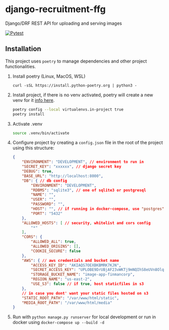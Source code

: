 # django-recruitment-ffg
Django/DRF REST API for uploading and serving images

[![Pytest](https://github.com/hector97i/django-recruitment-ffg/actions/workflows/pytest.yml/badge.svg)](https://github.com/hector97i/django-recruitment-ffg/actions/workflows/pytest.yml)

## Installation

This project uses `poetry` to manage dependencies and other project functionalities.

1. Install poetry (Linux, MacOS, WSL)
    ```shell
    curl -sSL https://install.python-poetry.org | python3 -
    ```

1. Install project, if there is no venv activated, poetry will create a new venv for it [info here](https://python-poetry.org/docs/managing-environments/).
    ```bash
    poetry config --local virtualenvs.in-project true
    poetry install
    ```

1. Activate .venv
    ```bash
    source .venv/bin/activate
    ```

3. Configure project by creating a `config.json` file in the root of the project using this structure:
    ```json
    {
        "ENVIRONMENT": "DEVELOPMENT", // environment to run in
        "SECRET_KEY": "xxxxxx", // django secret key
        "DEBUG": true,
        "BASE_URL": "http://localhost:8000",
        "DB": { // db config
            "ENVIRONMENT": "DEVELOPMENT",
            "RDBMS": "sqlite3", // one of sqlite3 or postgresql
            "NAME": "",
            "USER": "",
            "PASSWORD": "",
            "HOST": "", // if running in docker-compose, use "postgres" (name of the service)
            "PORT": "5432"
        },
        "ALLOWED_HOSTS": [ // security, whitelist and cors config
            "*"
        ],
        "CORS": {
            "ALLOWED_ALL": true,
            "ALLOWED_ORIGINS": [],
            "COOKIE_SECURE": false
        },
        "AWS": { // aws credentials and bucket name
            "ACCESS_KEY_ID": "AKIAQS7OEXBKBMRK7KJN",
            "SECRET_ACCESS_KEY": "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",
            "STORAGE_BUCKET_NAME": "image-app-finmancorp",
            "REGION_NAME": "us-east-2",
            "USE_S3": false // if true, host staticfiles in s3
        },
        // in case you dont' want your static files hosted on s3
        "STATIC_ROOT_PATH": "/var/www/html/static",
        "MEDIA_ROOT_PATH": "/var/www/html/media"
    }
    ```
4. Run with `python manage.py runserver` for local development or run in docker using `docker-compose up --build -d`
